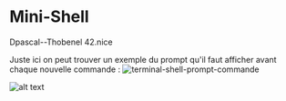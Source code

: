 # Mini-Shell
 Dpascal--Thobenel 42.nice

Juste ici on peut trouver un exemple du prompt qu'il faut afficher avant chaque nouvelle commande :
![terminal-shell-prompt-commande](https://github.com/user-attachments/assets/0b1883eb-6fed-41c2-91b1-8842fb6fa066)

![alt text](https://file%2B.vscode-resource.vscode-cdn.net/Users/benelgorch/Downloads/Diagramme%20sans%20nom.drawio.png?version%3D1733591278010)